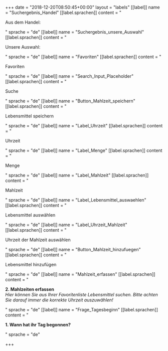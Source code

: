 +++
date = "2018-12-20T08:50:45+00:00"
layout = "labels"
[[label]]
name = "Suchergebnis_Handel"
[[label.sprachen]]
content = "<p>Aus dem Handel:</p>"
sprache = "de"
[[label]]
name = "Suchergebnis_unsere_Auswahl"
[[label.sprachen]]
content = "<p>Unsere Auswahl:</p>"
sprache = "de"
[[label]]
name = "Favoriten"
[[label.sprachen]]
content = "<p>Favoriten</p>"
sprache = "de"
[[label]]
name = "Search_Input_Placeholder"
[[label.sprachen]]
content = "<p>Suche</p>"
sprache = "de"
[[label]]
name = "Button_Mahlzeit_speichern"
[[label.sprachen]]
content = "<p>Lebensmittel speichern</p>"
sprache = "de"
[[label]]
name = "Label_Uhrzeit"
[[label.sprachen]]
content = "<p>Uhrzeit</p>"
sprache = "de"
[[label]]
name = "Label_Menge"
[[label.sprachen]]
content = "<p>Menge</p>"
sprache = "de"
[[label]]
name = "Label_Mahlzeit"
[[label.sprachen]]
content = "<p>Mahlzeit</p>"
sprache = "de"
[[label]]
name = "Label_Lebensmittel_auswaehlen"
[[label.sprachen]]
content = "<p>Lebensmittel auswählen</p>"
sprache = "de"
[[label]]
name = "Label_Uhrzeit_Mahlzeit"
[[label.sprachen]]
content = "<p>Uhrzeit der Mahlzeit auswählen</p>"
sprache = "de"
[[label]]
name = "Button_Mahlzeit_hinzufuegen"
[[label.sprachen]]
content = "<p>Lebensmittel hinzufügen</p>"
sprache = "de"
[[label]]
name = "Mahlzeit_erfassen"
[[label.sprachen]]
content = "<p><strong>2. Mahlzeiten erfassen<br></strong><em>Hier können Sie aus Ihrer Favoritenliste Lebensmittel suchen. Bitte achten Sie darauf immer die korrekte Uhrzeit auszuwählen!</em></p>"
sprache = "de"
[[label]]
name = "Frage_Tagesbeginn"
[[label.sprachen]]
content = "<p><strong>1. Wann hat ihr Tag begonnen?</strong></p>"
sprache = "de"

+++

